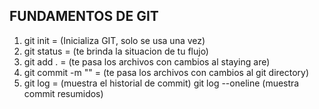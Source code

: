 ## FUNDAMENTOS DE GIT

1. git init             = (Inicializa GIT, solo se usa una vez)
2. git status           = (te brinda la situacion de tu flujo)
3. git add .            = (te pasa los archivos con cambios al staying are)
4. git commit -m ""     = (te pasa los archivos con cambios al git directory) 
5. git log              = (muestra el historial de commit) git log --oneline (muestra commit resumidos)